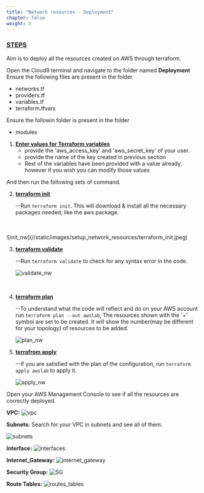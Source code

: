 ```yaml
---
title: "Network resources - Deployment"
chapter: false
weight: 2
---
```


### <ins>**STEPS**</ins>
Aim is to deploy all the resources created on AWS through terraform. 

Open the Cloud9 terminal and navigate to the folder named **Deployment**
Ensure the following files are present in the folder.

- networks.tf
- providers.tf
- variables.tf
- terraform.tfvars

Ensure the followin folder is present in the folder

- modules
 
  

1. **<ins>Enter values for Terraform variables</ins>**
   - provide the 'aws_access_key' and 'aws_secret_key' of your user.
   - provide the name of the key created in previous section
   - Rest of the variables have been provided with a value already, however if you wish you can modify those values

And then run the following sets of command.

2. **<ins>terraform init</ins>**

   --Run ```terraform init```. 
   This will download & install all the necessary packages needed, like the aws package. 
<br>  
<br>
   ![init_nw](//static/images/setup_network_resources/terraform_init.jpeg)
<br> 

3. **<ins>terraform validate</ins>**

    --Run ```terraform validate``` to check for any syntax error in the code.

    ![validate_nw](//static/images/setup_network_resources/terraform_validate.jpeg)  
  <br>  

4. **<ins>terraform plan</ins>**

    --To understand what the code will reflect and do on your AWS account run ```terraform plan --out awslab```, The resources shown with the '+' symbol are set to be created. It will show the number(may be different for your topology) of resources to be added.

    ![plan_nw](//static/images/setup_network_resources/plan_complete.jpeg)

5. **<ins>terrafrom apply</ins>**

    --If you are satisfied with the plan of the configuration, run ```terraform apply awslab``` to apply it.

    ![apply_nw](//static/images/setup_network_resources/apply_complete.jpeg)

Open your AWS Management Console to see if all the resources are correctly deployed. 

**VPC:** 
![vpc](//static/images/setup_network_resources/vpc.jpeg)
<br> 

**Subnets:** 
Search for your VPC in subnets and see all of them.
<br>
 

![subnets](//static/images/setup_network_resources/subnets.jpeg)

**Interface:** 
![interfaces](//static/images/setup_network_resources/network_interfaces.jpeg)

**Internet_Gateway:**
 ![internet_gateway](//static/images/setup_network_resources/igw.jpeg)
 
**Security Group:**
![SG](//static/images/setup_network_resources/security_groups.jpeg)

**Route Tables:** 
![routes_tables](//static/images/setup_network_resources/routetables.jpeg)

